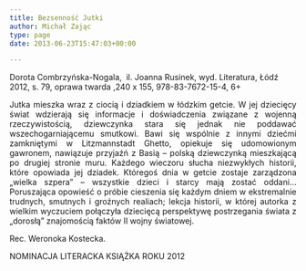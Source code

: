 ```yaml
---
title: Bezsenność Jutki
author: Michał Zając
type: page
date: 2013-06-23T15:47:03+00:00

---
```

Dorota Combrzyńska-Nogala,  il. Joanna Rusinek, wyd. Literatura, Łódź 2012, s. 79, oprawa twarda ,240 x 155, 978-83-7672-15-4, 6+

<p style="text-align: justify;">
  Jutka mieszka wraz z ciocią i dziadkiem w łódzkim getcie. W jej dziecięcy świat wdzierają się informacje i doświadczenia związane z wojenną rzeczywistością, dziewczynka stara się jednak nie poddawać wszechogarniającemu smutkowi. Bawi się wspólnie z innymi dziećmi zamkniętymi w Litzmannstadt Ghetto, opiekuje się udomowionym gawronem, nawiązuje przyjaźń z Basią – polską dziewczynką mieszkającą po drugiej stronie muru. Każdego wieczoru słucha niezwykłych historii, które opowiada jej dziadek. Któregoś dnia w getcie zostaje zarządzona „wielka szpera” – wszystkie dzieci i starcy mają zostać oddani… Poruszająca opowieść o próbie cieszenia się każdym dniem w ekstremalnie trudnych, smutnych i groźnych realiach; lekcja historii, w której autorka z wielkim wyczuciem połączyła dziecięcą perspektywę postrzegania świata z „dorosłą” znajomością faktów II wojny światowej.
</p>

<p style="text-align: justify;">
  Rec. Weronoka Kostecka.
</p>

NOMINACJA LITERACKA KSIĄŻKA ROKU 2012
